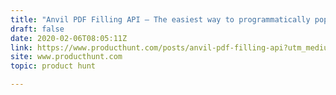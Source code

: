 ```yaml
---
title: "Anvil PDF Filling API — The easiest way to programmatically populate any PDF"
draft: false
date: 2020-02-06T08:05:11Z
link: https://www.producthunt.com/posts/anvil-pdf-filling-api?utm_medium=RSS&utm_source=hune
site: www.producthunt.com
topic: product hunt  

---
```

